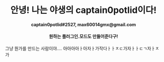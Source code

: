 <h1 align="center">안녕! 나는 야생의 captain0potlid이다!</h1>

<h4 align="center">captain0potlid#2527, max60014gmx@gmail.com</h4>

<h4 align="center">원하는 플러그인.모드도 만들어준다구!</h4>

그냥 뭔가를 만드는 사람이야....
아아아아ㅏ아자ㅏ가작다ㅏㅏㅈㄷ가자ㅏㅏㄷㄱ자ㅏㅈ가
